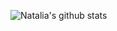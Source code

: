 ![Natalia's github stats](https://github-readme-stats.vercel.app/api?username=nataliastewart&show_icons=true&theme=radical)

